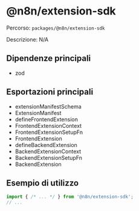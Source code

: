 # @n8n/extension-sdk

Percorso: `packages/@n8n/extension-sdk`

Descrizione: N/A

## Dipendenze principali
- zod

## Esportazioni principali
- extensionManifestSchema
- ExtensionManifest
- defineFrontendExtension
- FrontendExtensionContext
- FrontendExtensionSetupFn
- FrontendExtension
- defineBackendExtension
- BackendExtensionContext
- BackendExtensionSetupFn
- BackendExtension

## Esempio di utilizzo

```js
import { /* ... */ } from '@n8n/extension-sdk';
// ...
```
